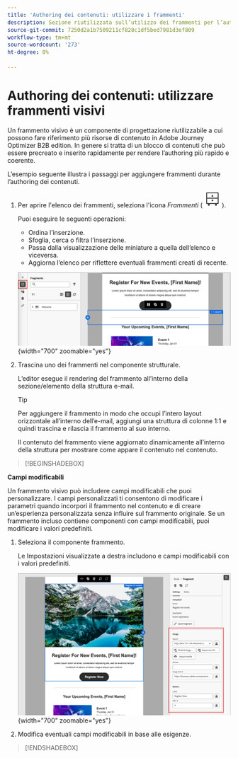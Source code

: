 ```yaml
---
title: 'Authoring dei contenuti: utilizzare i frammenti'
description: Sezione riutilizzata sull’utilizzo dei frammenti per l’authoring dei contenuti
source-git-commit: 7250d2a1b7509211cf828c1df5bed7981d3ef809
workflow-type: tm+mt
source-wordcount: '273'
ht-degree: 0%

---
```


# Authoring dei contenuti: utilizzare frammenti visivi

Un frammento visivo è un componente di progettazione riutilizzabile a cui possono fare riferimento più risorse di contenuto in Adobe Journey Optimizer B2B edition. In genere si tratta di un blocco di contenuti che può essere precreato e inserito rapidamente per rendere l’authoring più rapido e coerente.

L’esempio seguente illustra i passaggi per aggiungere frammenti durante l’authoring dei contenuti.

1. Per aprire l&#39;elenco dei frammenti, seleziona l&#39;icona _Frammenti_ ( ![Icona Frammenti](../user/assets/do-not-localize/icon-fragments.svg) ).

   Puoi eseguire le seguenti operazioni:

   * Ordina l’inserzione.
   * Sfoglia, cerca o filtra l’inserzione.
   * Passa dalla visualizzazione delle miniature a quella dell’elenco e viceversa.
   * Aggiorna l’elenco per riflettere eventuali frammenti creati di recente.

   ![Selezionare un frammento dall&#39;elenco](../user/content/assets/visual-designer-fragments.png){width="700" zoomable="yes"}

1. Trascina uno dei frammenti nel componente strutturale.

   L’editor esegue il rendering del frammento all’interno della sezione/elemento della struttura e-mail.

   >[!TIP]
   >
   >Per aggiungere il frammento in modo che occupi l’intero layout orizzontale all’interno dell’e-mail, aggiungi una struttura di colonne 1:1 e quindi trascina e rilascia il frammento al suo interno.

   Il contenuto del frammento viene aggiornato dinamicamente all’interno della struttura per mostrare come appare il contenuto nel contenuto.

>[!BEGINSHADEBOX]

**Campi modificabili**

Un frammento visivo può includere campi modificabili che puoi personalizzare. I campi personalizzati ti consentono di modificare i parametri quando incorpori il frammento nel contenuto e di creare un’esperienza personalizzata senza influire sul frammento originale. Se un frammento incluso contiene componenti con campi modificabili, puoi modificare i valori predefiniti.

1. Seleziona il componente frammento.

   Le Impostazioni visualizzate a destra includono e campi modificabili con i valori predefiniti.

   ![Modifica parametri componente frammento](../user/content/assets/fragment-editable-fields-displayed-design.png){width="700" zoomable="yes"}

1. Modifica eventuali campi modificabili in base alle esigenze.

>[!ENDSHADEBOX]
